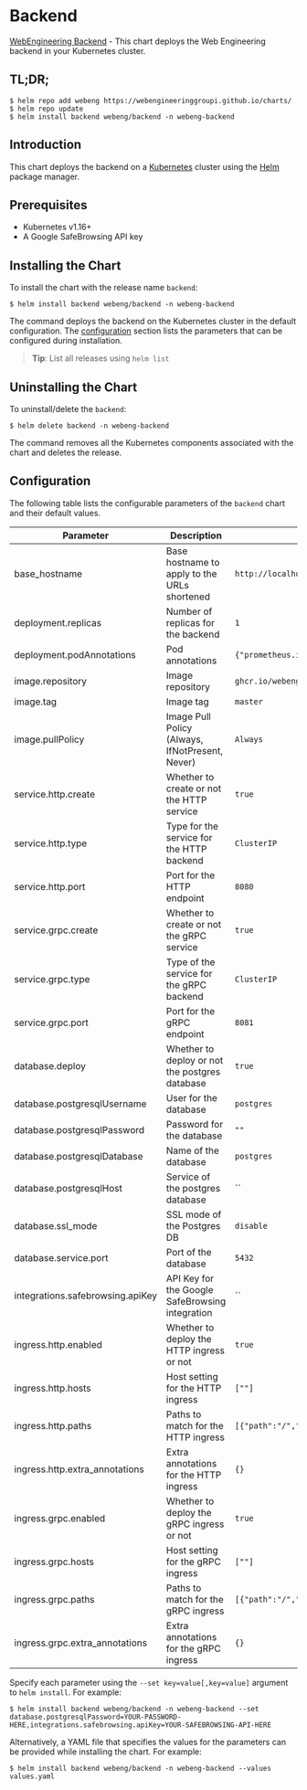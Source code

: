 # Backend

[WebEngineering Backend](https://github.com/WebEngineeringGroupI/backend) - This chart deploys the Web Engineering backend in your Kubernetes cluster.

## TL;DR;

```console
$ helm repo add webeng https://webengineeringgroupi.github.io/charts/
$ helm repo update
$ helm install backend webeng/backend -n webeng-backend
```

## Introduction

This chart deploys the backend on a [Kubernetes](http://kubernetes.io) cluster using the [Helm](https://helm.sh) package manager.

## Prerequisites

- Kubernetes v1.16+
- A Google SafeBrowsing API key

## Installing the Chart

To install the chart with the release name `backend`:

```console
$ helm install backend webeng/backend -n webeng-backend
```

The command deploys the backend on the Kubernetes cluster in the default configuration. The [configuration](#configuration) section lists the parameters that can be configured during installation.

> **Tip**: List all releases using `helm list`

## Uninstalling the Chart

To uninstall/delete the `backend`:

```console
$ helm delete backend -n webeng-backend
```

The command removes all the Kubernetes components associated with the chart and deletes the release.

## Configuration

The following table lists the configurable parameters of the `backend` chart and their default values.

|            Parameter             |                   Description                   |                                                                            Default                                                                            |
|----------------------------------|-------------------------------------------------|---------------------------------------------------------------------------------------------------------------------------------------------------------------|
| base_hostname                    | Base hostname to apply to the URLs shortened    | `http://localhost:8080`                                                                                                                                       |
| deployment.replicas              | Number of replicas for the backend              | `1`                                                                                                                                                           |
| deployment.podAnnotations        | Pod annotations                                 | `{"prometheus.io/path":"/metrics","prometheus.io/port":"8080","prometheus.io/scheme":"http","prometheus.io/scrape":"true","sidecar.istio.io/inject":"false"}` |
| image.repository                 | Image repository                                | `ghcr.io/webengineeringgroupi/backend`                                                                                                                        |
| image.tag                        | Image tag                                       | `master`                                                                                                                                                      |
| image.pullPolicy                 | Image Pull Policy (Always, IfNotPresent, Never) | `Always`                                                                                                                                                      |
| service.http.create              | Whether to create or not the HTTP service       | `true`                                                                                                                                                        |
| service.http.type                | Type for the service for the HTTP backend       | `ClusterIP`                                                                                                                                                   |
| service.http.port                | Port for the HTTP endpoint                      | `8080`                                                                                                                                                        |
| service.grpc.create              | Whether to create or not the gRPC service       | `true`                                                                                                                                                        |
| service.grpc.type                | Type of the service for the gRPC backend        | `ClusterIP`                                                                                                                                                   |
| service.grpc.port                | Port for the gRPC endpoint                      | `8081`                                                                                                                                                        |
| database.deploy                  | Whether to deploy or not the postgres database  | `true`                                                                                                                                                        |
| database.postgresqlUsername      | User for the database                           | `postgres`                                                                                                                                                    |
| database.postgresqlPassword      | Password for the database                       | `""`                                                                                                                                                          |
| database.postgresqlDatabase      | Name of the database                            | `postgres`                                                                                                                                                    |
| database.postgresqlHost          | Service of the postgres database                | ``                                                                                                                                                            |
| database.ssl_mode                | SSL mode of the Postgres DB                     | `disable`                                                                                                                                                     |
| database.service.port            | Port of the database                            | `5432`                                                                                                                                                        |
| integrations.safebrowsing.apiKey | API Key for the Google SafeBrowsing integration | ``                                                                                                                                                            |
| ingress.http.enabled             | Whether to deploy the HTTP ingress or not       | `true`                                                                                                                                                        |
| ingress.http.hosts               | Host setting for the HTTP ingress               | `[""]`                                                                                                                                                        |
| ingress.http.paths               | Paths to match for the HTTP ingress             | `[{"path":"/","type":"Prefix"}]`                                                                                                                              |
| ingress.http.extra_annotations   | Extra annotations for the HTTP ingress          | `{}`                                                                                                                                                          |
| ingress.grpc.enabled             | Whether to deploy the gRPC ingress or not       | `true`                                                                                                                                                        |
| ingress.grpc.hosts               | Host setting for the gRPC ingress               | `[""]`                                                                                                                                                        |
| ingress.grpc.paths               | Paths to match for the gRPC ingress             | `[{"path":"/","type":"Prefix"}]`                                                                                                                              |
| ingress.grpc.extra_annotations   | Extra annotations for the gRPC ingress          | `{}`                                                                                                                                                          |


Specify each parameter using the `--set key=value[,key=value]` argument to `helm install`. For example:

```console
$ helm install backend webeng/backend -n webeng-backend --set database.postgresqlPassword=YOUR-PASSWORD-HERE,integrations.safebrowsing.apiKey=YOUR-SAFEBROWSING-API-HERE
```

Alternatively, a YAML file that specifies the values for the parameters can be provided while
installing the chart. For example:

```console
$ helm install backend webeng/backend -n webeng-backend --values values.yaml
```
